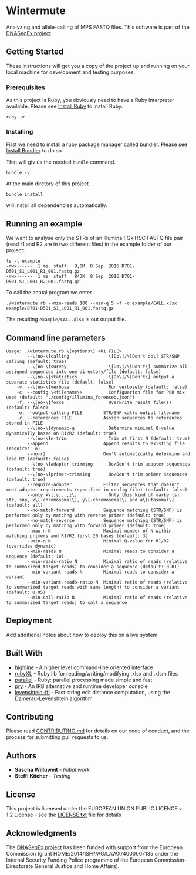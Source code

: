 # Wintermute

Analyzing and allele-calling of MPS FASTQ files. This software is part of the [DNASeqEx project](https://www.researchgate.net/project/DNASEQEX).

## Getting Started

These instructions will get you a copy of the project up and running on your local machine for development and testing purposes.
### Prerequisites

As this project is Ruby, you obviously need to have a Ruby interpreter available. Please see [Install Ruby](https://www.ruby-lang.org/en/documentation/installation/) to install Ruby.

```
ruby -v
```

### Installing

First we need to install a ruby package manager called bundler. Please see [Install Bundler](https://bundler.io/) to do so.

That will giv us the needed `bundle` command.

```
bundle -v
```

At the main dirctory of this project
```
bundle install
```
will install all dependencies automatically.


## Running an example

We want to analyse only the STRs of an Illumina FGx HSC FASTQ file pair (read r1 and R2 are in two different files) in the example folder of our project:

```
ls -l example
-rwx------  1 me  staff   9,8M  8 Sep  2016 D701-D501_S1_L001_R1_001.fastq.gz
-rwx------  1 me  staff   843K  8 Sep  2016 D701-D501_S1_L001_R2_001.fastq.gz
```

To call the actual program we enter

```
./wintermute.rb --min-reads 100 --min-q 5 -f -o example/CALL.xlsx example/D701-D501_S1_L001_R1_001.fastq.gz
```

The resulting `example/CALL.xlsx` is out output file.


## Command line parameters

```
Usage: ./wintermute.rb \[options\] <R1 FILE>
        --\[no-\]calling               \[Do\]/\[Don't do\] STR/SNP calling (default: true)
        --\[no-\]survey                \[Do\]/\[Don't\] summarize all assigned sequences into one directory/file (default: false)
        --\[no-\]statistics            \[Do\]/\[Don't\] output a separate statistics file (default: false)
    -v, --\[no-\]verbose               Run verbosely (default: false)
    -c, --config \<filename\>          Configuarion file for PCR mix used (default: "./config/illumina_forenseq.json")
    -f, --\[no-\]force                 Overwrite result file(s) (default: false)
    -o, --output-calling FILE        STR/SNP calls output filename
    -r, --references FILE            Assign sequences to references stored in FILE
        --\[no-\]dynamic-q             Determine minimal Q-value dynamically based on R1/R2 (default: true)
        --\[no-\]n-trim                Trim at first N (default: true)
        --append                     Append results to existing file (requires -o)
        --no-r2                      Don't automatically determine and load R2 (default: false)
        --\[no-\]adapter-trimming      Do/Don't trim adapter sequences (default: true)
        --\[no-\]primer-trimming       Do/Don't trim primer sequences (default: true)
        --require-adapter            Filter sequences that doesn't meet adapter requirements (specified in config file) (default: false)
        --only x\[,y,..,z\]            Only this kind of marker(s): str, snp, x\[-chromosomal\], y\[-chromosomal\] and a\[utosomal\] (default: all)
        --no-match-forward           Sequence matching (STR/SNP) is performed only by matchng with reverse primer (default: true)
        --no-match-reverse           Sequence matching (STR/SNP) is performed only by matchng with forward primer (default: true)
        --max-n N                    Maximal number of N within matching primers and R1/R2 first 20 bases (default: 3)
        --min-q N                    Minimal Q-value for R1/R2 (overrides dynamic)
        --min-reads N                Minimal reads to consider a sequence (default: 10)
        --min-reads-ratio N          Minimal ratio of reads (relative to summarized target reads) to consider a sequence (default: 0.01)
        --min-variant-reads N        Minimal reads to consider a variant
        --min-variant-reads-ratio N  Minimal ratio of reads (relative to summarized target reads with same length) to consider a variant (default: 0.05)
        --min-call-ratio N           Minimal ratio of reads (relative to summarized target reads) to call a sequence
```

## Deployment

Add additional notes about how to deploy this on a live system

## Built With

* [highline](https://github.com/JEG2/highline) - A higher level command-line oriented interface.
* [rubyXL](https://github.com/weshatheleopard/rubyXL) - Ruby lib for reading/writing/modifying .xlsx and .xlsm files
* [parallel](https://github.com/grosser/parallel) - Ruby: parallel processing made simple and fast
* [pry](https://github.com/pry/pry) - An IRB alternative and runtime developer console
* [levenshtein-ffi](https://github.com/dbalatero/levenshtein-ffi) - Fast string edit distance computation, using the Damerau-Levenshtein algorithm

## Contributing

Please read [CONTRIBUTING.md](CONTRIBUTING.md) for details on our code of conduct, and the process for submitting pull requests to us.


## Authors

* **Sascha Willuweit** - *Initial work*
* **Steffi Köcher** - *Testing*


## License

This project is licensed under the EUROPEAN UNION PUBLIC LICENCE v. 1.2  License - see the [LICENSE.txt](LICENSE.txt) file for details

## Acknowledgments

The [DNASeqEx project](https://www.researchgate.net/project/DNASEQEX) has been funded with support from the European Commission (grant HOME/2014/ISFP/AG/LAWX/4000007135 under the Internal Security Funding Police programme of the European Commission-Directorate General Justice and Home Affairs).